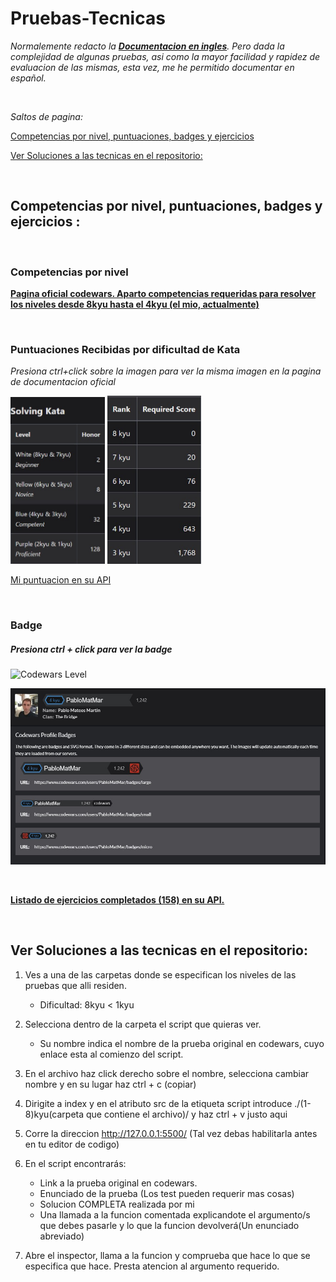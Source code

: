 # Pruebas-Tecnicas
*Normalemente redacto la <u>**Documentacion en ingles**</u>. Pero dada la complejidad de algunas pruebas, asi como la mayor facilidad y rapidez de evaluacion de las mismas, esta vez, me he permitido documentar en español.*

</Br>

*Saltos de pagina:*

<a href="#ancla-1">Competencias por nivel, puntuaciones, badges y ejercicios</a>
<a name="ancla-1"></a>

<a href="#ancla-2">Ver Soluciones a las tecnicas en el repositorio:</a>
<a name="ancla-2"></a>

</Br>

<h2> Competencias por nivel, puntuaciones, badges y ejercicios :</h2>

</Br>

### Competencias por nivel

[**Pagina oficial codewars. Aparto competencias requeridas para resolver los niveles desde 8kyu hasta el 4kyu (el mio, actualmente)**](https://docs.codewars.com/curation/references/kata-ranks/#8-kyu)

</Br>

### Puntuaciones Recibidas por dificultad de Kata
*Presiona ctrl+click sobre la imagen para ver la misma imagen en la pagina de documentacion oficial*

<a href="https://docs.codewars.com/gamification/honor/#solving-kata"><img src="./styles/imgs/solvingKata.jpg" width="30%"/></a>
<a href="https://docs.codewars.com/gamification/ranks#required-score"><img src="./styles/imgs/requiredScore.jpg" width="29.8%"/></a>

[Mi puntuacion en su API](https://www.codewars.com/api/v1/users/PabloMatMar)

</Br>

### Badge
##### Presiona ctrl + click para ver la badge
![Codewars Level](https://www.codewars.com/users/PabloMatMar/badges/large)

![Obtencion de las badges](./styles/imgs/badges.jpg)

</Br>

[**Listado de ejercicios completados (158) en su API.**](https://www.codewars.com/api/v1/users/PabloMatMar/code-challenges/completed?page={page})

</Br>

<h2> Ver Soluciones a las tecnicas en el repositorio: </h2>

1. Ves a una de las carpetas donde se especifican los niveles de las pruebas que alli residen.
    - Dificultad: 8kyu < 1kyu
2. Selecciona dentro de la carpeta el script que quieras ver.
    - Su nombre indica el nombre de la prueba original en codewars, cuyo enlace esta al comienzo del script.
3. En el archivo haz click derecho sobre el nombre, selecciona cambiar nombre y en su lugar haz ctrl + c (copiar)
4. Dirigite a index y en el atributo src de la etiqueta script introduce ./(1-8)kyu(carpeta que contiene el archivo)/ y haz ctrl + v justo aqui

5. Corre la direccion http://127.0.0.1:5500/ (Tal vez debas habilitarla antes en tu editor de codigo)

6. En el script encontrarás:
   - Link a la prueba original en codewars.
   - Enunciado de la prueba (Los test pueden requerir mas cosas)
   - Solucion COMPLETA realizada por mi
   - Una llamada a la funcion comentada explicandote el argumento/s que debes pasarle y lo que la funcion devolverá(Un enunciado abreviado)

7. Abre el inspector, llama a la funcion y comprueba que hace lo que se especifica que hace. Presta atencion al argumento requerido.
